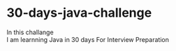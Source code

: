 # 30-days-java-challenge
In this challange <br>
I am learnning Java in 30 days <be>
For Interview  Preparation 

